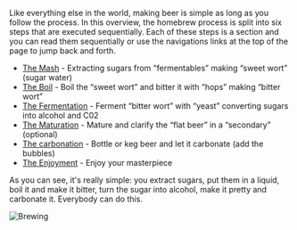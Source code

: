 Like everything else in the world, making beer is simple as long as you
follow the process. In this overview, the homebrew process is split into
six steps that are executed sequentially. Each of these steps is a section
and you can read them sequentially or use the navigations links at
the top of the page to jump back and forth.

* [The Mash](#mashing) - Extracting sugars from “fermentables” making “sweet wort” (sugar water)
* [The Boil](#boiling) - Boil the “sweet wort” and bitter it with “hops” making “bitter wort”
* [The Fermentation](#fermenting) - Ferment “bitter wort” with “yeast” converting sugars into alcohol and C02
* [The Maturation](#maturing) - Mature and clarify the “flat beer” in a “secondary” (optional)
* [The carbonation](#carbonating) - Bottle or keg beer and let it carbonate (add the bubbles)
* [The Enjoyment](#enjoying) - Enjoy your masterpiece

As you can see, it's really simple: you extract sugars, put them in a liquid,
boil it and make it bitter, turn the sugar into alcohol, make it pretty
and carbonate it. Everybody can do this.

![Brewing](class:rounded:img-fluid:img/brewing101/homebrew.jpg)
